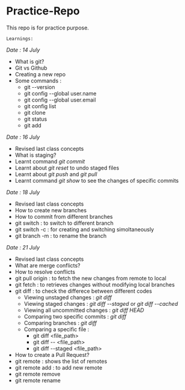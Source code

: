 # Practice-Repo
This repo is for practice purpose. 

`Learnings:`

*Date : 14 July*
- What is git?
- Git vs Github
- Creating a new repo
- Some commands : 
    - git --version
    - git config --global user.name <user name>
    - git config --global user.email <user email>
    - git config list
    - git clone <repo url>
    - git status 
    - git add 

*Date : 16 July*
- Revised last class concepts
- What is staging? 
- Learnt command *git commit* 
- Learnt about *git reset* to undo staged files 
- Learnt about *git push* and *git pull*
- Learnt command *git show <commit id>* to see the changes of specific commits 

*Date : 18 July*
- Revised last class concepts
- How to create new branches
- How to commit from different branches
- git switch <branch name> : to switch to different branch
- git switch -c <new-branch-name> : for creating and switching simoltaneously 
- git branch -m <new-name-of-the-branch> : to rename the branch

*Date : 21 July*
- Revised last class concepts 
- What are merge conflicts?
- How to resolve conflicts 
- git pull origin <branch name> : to fetch the new changes from remote to local
- git fetch : to retrieves changes without modifying local branches
- git diff : to check the differece between different codes 
    - Viewing unstaged changes : *git diff*
    - Viewing staged changes : *git diff --staged* or *git diff --cached*
    - Viewing all uncommitted changes : *git diff HEAD*
    - Comparing two specific commits : *git diff <commit1> <commit2>*
    - Comparing branches : *git diff <branch1> <branch2>*
    - Comparing a specific file : 
        - git diff <file_path>
        - git diff <commit1> <commit2> -- <file_path>
        - git diff --staged <file_path>
- How to create a Pull Request?
- git remote : shows the list of remotes
- git remote add <remote-name> <remote-link> : to add new remote
- git remote remove <remote-name> 
- git remote rename <remote-name> <new-remote-name>